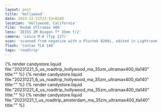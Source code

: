 ```yaml
---
layout: post
title: 'Hollywood'
date: 2023-12-21T23:53+0100
location: 'Hollywood, California'
film: 'Kodak Ultramax 400'
lens: 'ZEISS ZM Biogon T* 35mm f/2'
camera: 'Leica M-A (Typ 127)'
scan: 'scanned from negative with a Plustek 8200i, edited in Lightroom'
flash: 'Contax TLA 140'
tags: 'roadtrip'
---
```


{% render candystore.liquid file:"20231221_5_us_roadtrip_hollywood_ma_35zm_ultramax400_tla140" title:"" %}
{% render candystore.liquid file:"20231221_6_us_roadtrip_hollywood_ma_35zm_ultramax400_tla140" title:"" %}
{% render candystore.liquid file:"20231221_4_us_roadtrip_hollywood_ma_35zm_ultramax400_tla140" title:"" %}
{% render candystore.liquid file:"20231221_1_us_roadtrip_amsterdam_ma_35zm_ultramax400_tla140" title:"" %}